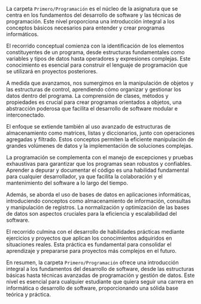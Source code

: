 La carpeta `Primero/Programación` es el núcleo de la asignatura que se centra en los fundamentos del desarrollo de software y las técnicas de programación. Este nivel proporciona una introducción integral a los conceptos básicos necesarios para entender y crear programas informáticos.

El recorrido conceptual comienza con la identificación de los elementos constituyentes de un programa, desde estructuras fundamentales como variables y tipos de datos hasta operadores y expresiones complejas. Este conocimiento es esencial para construir el lenguaje de programación que se utilizará en proyectos posteriores.

A medida que avanzamos, nos sumergimos en la manipulación de objetos y las estructuras de control, aprendiendo cómo organizar y gestionar los datos dentro del programa. La comprensión de clases, métodos y propiedades es crucial para crear programas orientados a objetos, una abstracción poderosa que facilita el desarrollo de software modular e interconectado.

El enfoque se extiende también al uso avanzado de estructuras de almacenamiento como matrices, listas y diccionarios, junto con operaciones agregadas y filtrado. Estos conceptos permiten la eficiente manipulación de grandes volúmenes de datos y la implementación de soluciones complejas.

La programación se complementa con el manejo de excepciones y pruebas exhaustivas para garantizar que los programas sean robustos y confiables. Aprender a depurar y documentar el código es una habilidad fundamental para cualquier desarrollador, ya que facilita la colaboración y el mantenimiento del software a lo largo del tiempo.

Además, se aborda el uso de bases de datos en aplicaciones informáticas, introduciendo conceptos como almacenamiento de información, consultas y manipulación de registros. La normalización y optimización de las bases de datos son aspectos cruciales para la eficiencia y escalabilidad del software.

El recorrido culmina con el desarrollo de habilidades prácticas mediante ejercicios y proyectos que aplican los conocimientos adquiridos en situaciones reales. Esta práctica es fundamental para consolidar el aprendizaje y prepararse para proyectos más complejos en el futuro.

En resumen, la carpeta `Primero/Programación` ofrece una introducción integral a los fundamentos del desarrollo de software, desde las estructuras básicas hasta técnicas avanzadas de programación y gestión de datos. Este nivel es esencial para cualquier estudiante que quiera seguir una carrera en informática o desarrollo de software, proporcionando una sólida base teórica y práctica.
